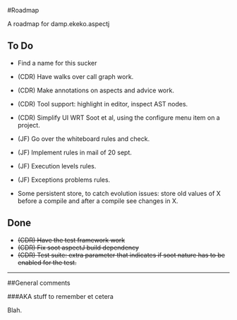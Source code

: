 #Roadmap

A roadmap for damp.ekeko.aspectj 

## To Do

* Find a name for this sucker

* (CDR) Have walks over call graph work.
* (CDR) Make annotations on aspects and advice work.
* (CDR) Tool support: highlight in editor, inspect AST nodes.
* (CDR) Simplify UI WRT Soot et al, using the configure menu item on a project.
* (JF) Go over the whiteboard rules and check.
* (JF) Implement rules in mail of 20 sept.
* (JF) Execution levels rules.
* (JF) Exceptions problems rules.
* Some persistent store, to  catch evolution issues: store old values of X before a compile and after a compile see changes in X.

## Done

* ~~(CDR) Have the test framework work~~
* ~~(CDR) Fix soot aspectJ build dependency~~
* ~~(CDR) Test suite: extra parameter that indicates if soot nature has to be enabled for the test.~~

***

##General comments

###AKA stuff to remember et cetera

Blah.

